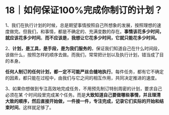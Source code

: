 # 18｜如何保证100%完成你制订的计划？

1、我们在执行计划的时候，总是期望事情按照自己所想象的发展，按照理想的速度做完。但我们，和事情，都是不确定的、充满变数的存在。**事情该花多少时间，就应该花多少时间**。**而不应该是，我想让它花多少时间，它就只能花多少时间。**

2、**计划，是工具，是手段，是为我们服务的**，保证我们知道自己在什么时间段，该做什么，按照怎样的顺序去做。而我们，常常把计划以及执行计划，错当成了目的本身。

**任何人制订的任何计划，都一定不可能严丝合缝地执行**。每件任务，都有它不确定的因素，都只能在过程中，由我们与它之间的相互作用，共同决定推进的速度。

3、如果你想做到专注高效地完成任务，不用预先制订特别周密的计划，要求自己必须在某 个时间段里完成某个任务。而是**大致知道自己要做哪些事情，并且理清大致的顺序，然后直接开始做，一件接一件，专注完成，记录它们实际的开始和结束时间**。这样就足够了。

